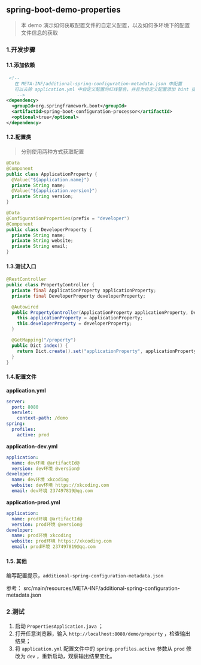 ## spring-boot-demo-properties

> 本 demo 演示如何获取配置文件的自定义配置，以及如何多环境下的配置文件信息的获取

### 1.开发步骤
#### 1.1.添加依赖

```xml
 <!--
   在 META-INF/additional-spring-configuration-metadata.json 中配置
   可以去除 application.yml 中自定义配置的红线警告，并且为自定义配置添加 hint 提醒
    -->
<dependency>
  <groupId>org.springframework.boot</groupId>
  <artifactId>spring-boot-configuration-processor</artifactId>
  <optional>true</optional>
</dependency>
```

#### 1.2.配置类

> 分别使用两种方式获取配置

```java
@Data
@Component
public class ApplicationProperty {
  @Value("${application.name}")
  private String name;
  @Value("${application.version}")
  private String version;
}

@Data
@ConfigurationProperties(prefix = "developer")
@Component
public class DeveloperProperty {
  private String name;
  private String website;
  private String email;
}
```

#### 1.3.测试入口

```java
@RestController
public class PropertyController {
  private final ApplicationProperty applicationProperty;
  private final DeveloperProperty developerProperty;

  @Autowired
  public PropertyController(ApplicationProperty applicationProperty, DeveloperProperty developerProperty) {
    this.applicationProperty = applicationProperty;
    this.developerProperty = developerProperty;
  }

  @GetMapping("/property")
  public Dict index() {
    return Dict.create().set("applicationProperty", applicationProperty).set("developerProperty", developerProperty);
  }
}
```

#### 1.4.配置文件
**application.yml**
```yml
server:
  port: 8080
  servlet:
    context-path: /demo
spring:
  profiles:
    active: prod
```
**application-dev.yml**
```yml
application:
  name: dev环境 @artifactId@
  version: dev环境 @version@
developer:
  name: dev环境 xkcoding
  website: dev环境 https://xkcoding.com
  email: dev环境 237497819@qq.com
```
**application-prod.yml**
```yml
application:
  name: prod环境 @artifactId@
  version: prod环境 @version@
developer:
  name: prod环境 xkcoding
  website: prod环境 https://xkcoding.com
  email: prod环境 237497819@qq.com
```

#### 1.5. 其他

编写配置提示，`additional-spring-configuration-metadata.json`

参考： src/main/resources/META-INF/additional-spring-configuration-metadata.json

### 2.测试

1. 启动 `PropertiesApplication.java` ；
2. 打开任意浏览器，输入 `http://localhost:8080/demo/property` ，检查输出结果；
3. 将 `application.yml` 配置文件中的 `spring.profiles.active` 参数从 `prod` 修改为 `dev` ，重新启动，观察输出结果变化。
